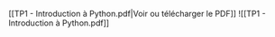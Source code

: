 ﻿[[TP1 - Introduction à Python.pdf|Voir ou télécharger le PDF]]
![[TP1 - Introduction à Python.pdf]]
